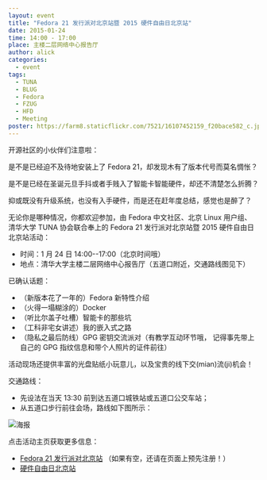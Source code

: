 ```yaml
---
layout: event
title: "Fedora 21 发行派对北京站暨 2015 硬件自由日北京站"
date: 2015-01-24
time: 14:00 - 17:00
place: 主楼二层网络中心报告厅
author: alick
categories:
  - event
tags:
  - TUNA
  - BLUG
  - Fedora
  - FZUG
  - HFD
  - Meeting
poster: https://farm8.staticflickr.com/7521/16107452159_f20bace582_c.jpg
---
```


开源社区的小伙伴们注意啦：

是不是已经迫不及待地安装上了 Fedora 21，却发现木有了版本代号而莫名惆怅？

是不是已经在圣诞元旦手抖或者手贱入了智能卡智能硬件，却还不清楚怎么折腾？

抑或既没有升级系统，也没有入手硬件，而是还在赶年度总结，感觉也是醉了？

无论你是哪种情况，你都欢迎参加，由 Fedora 中文社区、北京 Linux 用户组、
清华大学 TUNA 协会联合奉上的 Fedora 21 发行派对北京站暨 2015
硬件自由日北京站活动：

- 时间：1 月 24 日 14:00--17:00（北京时间哦）
- 地点：清华大学主楼二层网络中心报告厅（五道口附近，交通路线图见下）

已确认话题：

- （新版本花了一年的）Fedora 新特性介绍
- （火得一塌糊涂的）Docker
- （听比尔盖子吐槽）智能卡的那些坑
- （工科非宅女讲述）我的嵌入式之路
- （隐私之最后防线）GPG 密钥交流派对（有教学互动环节哦，
  记得事先带上自己的 GPG 指纹信息和带个人照片的证件前往）

活动现场还提供丰富的光盘贴纸小玩意儿，以及宝贵的线下交(mian)流(ji)机会！

交通路线：

- 先设法在当天 13:30 前到达五道口城铁站或五道口公交车站；
- 从五道口步行前往会场，路线如下图所示：

![海报](https://farm8.staticflickr.com/7521/16107452159_f20bace582_c.jpg)

点击活动主页获取更多信息：

- [Fedora 21 发行派对北京站](https://fedoraproject.org/wiki/Release_Party_F21_Beijing)
  （如果有空，还请在页面上预先注册！）
- [硬件自由日北京站](http://wiki.hfday.org/2015/China/Beijing/BLUG)

